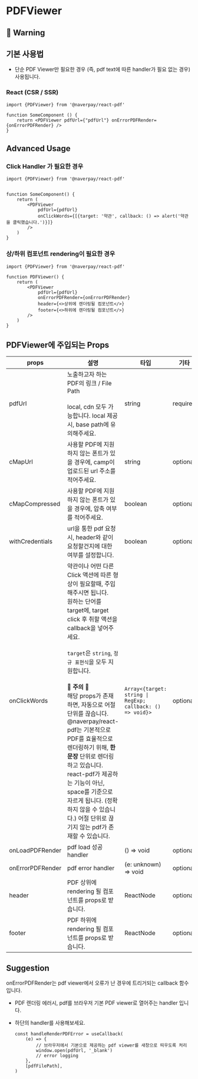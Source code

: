 # PDFViewer

## 🚨 Warning

## 기본 사용법

- 단순 PDF Viewer만 필요한 경우 (즉, pdf text에 따른 handler가 필요 없는 경우) 사용됩니다.

### React (CSR / SSR)

```tsx
import {PDFViewer} from '@naverpay/react-pdf'

function SomeComponent () {
    return <PDFViewer pdfUrl={"pdfUrl"} onErrorPDFRender={onErrorPDFRender} />
}
```

## Advanced Usage

### Click Handler 가 필요한 경우

```tsx
import {PDFViewer} from '@naverpay/react-pdf'


function SomeComponent() {
    return (
        <PDFViewer
            pdfUrl={pdfUrl}
            onClickWords={[{target: '약관', callback: () => alert('약관을 클릭했습니다.')}]}
        />
    )
}
```

### 상/하위 컴포넌트 rendering이 필요한 경우

```tsx
import {PDFViewer} from '@naverpay/react-pdf'

function PDFViewer() {
    return (
        <PDFViewer
            pdfUrl={pdfUrl}
            onErrorPDFRender={onErrorPDFRender}
            header={<>상위에 렌더링될 컴포넌트</>}
            footer={<>하위에 렌더링될 컴포넌트</>}
        />
    )
}
```

## PDFViewer에 주입되는 Props

| props            | 설명                                                                                                                                                                                                                                                                                                                                                                                                                                                                                                                                 | 타입                                                      | 기타     |
| ---------------- | ------------------------------------------------------------------------------------------------------------------------------------------------------------------------------------------------------------------------------------------------------------------------------------------------------------------------------------------------------------------------------------------------------------------------------------------------------------------------------------------------------------------------------------ | --------------------------------------------------------- | -------- |
| pdfUrl           | 노출하고자 하는 PDF의 링크 / File Path <br /><br /> local, cdn 모두 가능합니다. local 제공시, base path에 유의해주세요.                                                                                                                                                                                                                                                                                                                                                                                                                                          | string                                                    | required |
|cMapUrl| 사용할 PDF에 지원하지 않는 폰트가 있을 경우에, camp이 업로드된 url 주소를 적어주세요. |string|optional|
|cMapCompressed|사용할 PDF에 지원하지 않는 폰트가 있을 경우에, 압축 여부를 적어주세요. |boolean|optional|
|withCredentials|url을 통한 pdf 요청 시, header와 같이 요청할건지에 대한 여부를 설정합니다. |boolean|optional|
| onClickWords     | 약관이나 어떤 다른 Click 액션에 따른 형상이 필요할때, 주입해주시면 됩니다. <br /> 원하는 단어를 target에, target click 후 취할 액션을 callback을 넣어주세요. <br /><br />`target`은 `string`, `정규 표현식`을 모두 지원합니다. <br /><br />**🚨 주의 🚨**<br /> 해당 props가 존재하면, 자동으로 어절 단위를 끊습니다.<br />@naverpay/react-pdf는 기본적으로 PDF를 효율적으로 렌더링하기 위해, **한문장** 단위로 렌더링하고 있습니다. <br /> react-pdf가 제공하는 기능이 아닌, space를 기준으로 자르게 됩니다. (정확하지 않을 수 있습니다.)  어절 단위로 끊기지 않는 pdf가 존재할 수 있습니다. | `Array<{target: string \| RegExp; callback: () => void}>` | optional |
| onLoadPDFRender | pdf load 성공 handler                                                                                                                                                                                                                                                                                                                                                                                                                                                                                                                    | () => void                                        | optional |
| onErrorPDFRender | pdf error handler                                                                                                                                                                                                                                                                                                                                                                                                                                                                                                                    | (e: unknown) => void                                        | optional |
| header           | PDF 상위에 rendering 될 컴포넌트를 props로 받습니다.                                                                                                                                                                                                                                                                                                                                                                                                                                                                                 | ReactNode                                                 | optional |
| footer           | PDF 하위에 rendering 될 컴포넌트를 props로 받습니다.                                                                                                                                                                                                                                                                                                                                                                                                                                                                                 | ReactNode                                                 | optional |

## Suggestion

onErrorPDFRender는 pdf viewer에서 오류가 난 경우에 트리거되는 callback 함수입니다.

- PDF 렌더링 에러시, pdf를 브라우저 기본 PDF viewer로 열어주는 handler 입니다.

- 하단의 handler를 사용해보세요.

    ```tsx
    const handleRenderPDFError = useCallback(
        (e) => {
            // 브라우저에서 기본으로 제공하는 pdf viewer를 새창으로 띄우도록 처리
            window.open(pdfUrl, '_blank')
            // error logging 
        },
        [pdfFilePath],
    )
    ```
